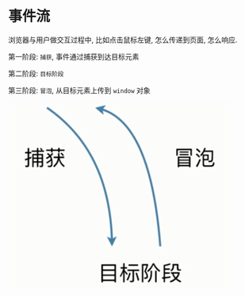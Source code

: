 # 事件流

浏览器与用户做交互过程中, 比如点击鼠标左键, 怎么传递到页面, 怎么响应.

第一阶段: `捕获`, 事件通过捕获到达目标元素

第二阶段: `目标阶段`

第三阶段: `冒泡`, 从目标元素上传到 `window` 对象

![](./media/event-flow.png)